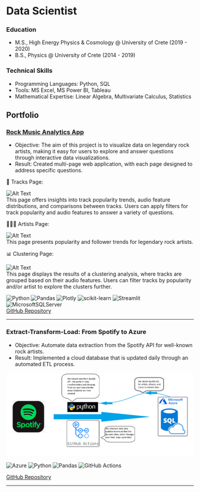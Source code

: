 # Data Scientist

### Education
- M.S., High Energy Physics & Cosmology @ University of Crete (2019 - 2020)
- B.S., Physics @ University of Crete (2014 - 2019)

### Technical Skills
- Programming Languages: Python, SQL
- Tools: MS Excel, MS Power BI, Tableau
- Mathematical Expertise: Linear Algebra, Multivariate Calculus, Statistics


## Portfolio

### [Rock Music Analytics App](https://rock-music-analytics.streamlit.app)
- Objective: The aim of this project is to visualize data on legendary rock artists, making it easy for users to explore and answer questions through interactive data visualizations.
- Result: Created multi-page web application, with each page designed to address specific questions.  
  
🎸 Tracks Page:  

![Alt Text](assets/img/tracks-page.gif)  
This page offers insights into track popularity trends, audio feature distributions, and comparisons between tracks. Users can apply filters for track popularity and audio features to answer a variety of questions.

🧑🏽‍🎤 Artists Page: 

![Alt Text](assets/img/artists-page.gif)  
This page presents popularity and follower trends for legendary rock artists.  

📊 Clustering Page: 

![Alt Text](assets/img/clustering-page.gif)  
This page displays the results of a clustering analysis, where tracks are grouped based on their audio features. Users can filter tracks by popularity and/or artist to explore the clusters further.  



![Python](https://img.shields.io/badge/python-3670A0?style=for-the-badge&logo=python&logoColor=ffdd54) ![Pandas](https://img.shields.io/badge/pandas-%23150458.svg?style=for-the-badge&logo=pandas&logoColor=white) ![Plotly](https://img.shields.io/badge/Plotly-%233F4F75.svg?style=for-the-badge&logo=plotly&logoColor=white)  ![scikit-learn](https://img.shields.io/badge/scikit--learn-%23F7931E.svg?style=for-the-badge&logo=scikit-learn&logoColor=white) ![Streamlit](https://img.shields.io/badge/Streamlit-FF4B4B?style=for-the-badge&logo=Streamlit&logoColor=white) ![MicrosoftSQLServer](https://img.shields.io/badge/Microsoft%20SQL%20Server-CC2927?style=for-the-badge&logo=microsoft%20sql%20server&logoColor=white)  
[GitHub Repository](https://github.com/Vangelis-Chocholis/rock-music-analytics-app)  

--------------------------------------



### Extract-Transform-Load: From Spotify to Azure
- Objective: Automate data extraction from the Spotify API for well-known rock artists.
- Result: Implemented a cloud database that is updated
daily through an automated ETL process.

![Alt Text](assets/img/ETL.png)



 
![Azure](https://img.shields.io/badge/azure-%230072C6.svg?style=for-the-badge&logo=microsoftazure&logoColor=white) ![Python](https://img.shields.io/badge/python-3670A0?style=for-the-badge&logo=python&logoColor=ffdd54) ![Pandas](https://img.shields.io/badge/pandas-%23150458.svg?style=for-the-badge&logo=pandas&logoColor=white)  ![GitHub Actions](https://img.shields.io/badge/GitHub%20Actions-2088FF.svg?style=for-the-badge&logo=GitHub-Actions&logoColor=white)  

[GitHub Repository](https://github.com/Vangelis-Chocholis/ETL_Spotify_data)

----------------------------------------------

